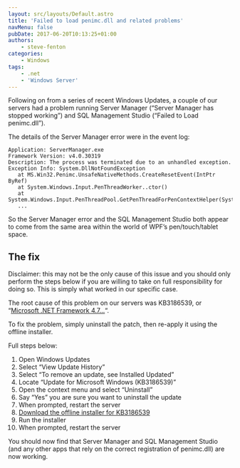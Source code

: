 ```yaml
---
layout: src/layouts/Default.astro
title: 'Failed to load penimc.dll and related problems'
navMenu: false
pubDate: 2017-06-20T10:13:25+01:00
authors:
    - steve-fenton
categories:
    - Windows
tags:
    - .net
    - 'Windows Server'
---
```


Following on from a series of recent Windows Updates, a couple of our servers had a problem running Server Manager (“Server Manager has stopped working”) and SQL Management Studio (“Failed to Load penimc.dll”).

The details of the Server Manager error were in the event log:

```
Application: ServerManager.exe
Framework Version: v4.0.30319
Description: The process was terminated due to an unhandled exception.
Exception Info: System.DllNotFoundException
   at MS.Win32.Penimc.UnsafeNativeMethods.CreateResetEvent(IntPtr ByRef)
   at System.Windows.Input.PenThreadWorker..ctor()
   at System.Windows.Input.PenThreadPool.GetPenThreadForPenContextHelper(System.Windows.Input.PenContext)
   ...
```

So the Server Manager error and the SQL Management Studio both appear to come from the same area within the world of WPF’s pen/touch/tablet space.

## The fix

Disclaimer: this may not be the only cause of this issue and you should only perform the steps below if you are willing to take on full responsibility for doing so. This is simply what worked in our specific case.

The root cause of this problem on our servers was KB3186539, or “[Microsoft .NET Framework 4.7…](https://support.microsoft.com/en-us/help/3186539/the-microsoft-net-framework-4-7-for-windows-8-1-windows-rt-8-1-and-win)“.

To fix the problem, simply uninstall the patch, then re-apply it using the offline installer.

Full steps below:

1. Open Windows Updates
2. Select “View Update History”
3. Select “To remove an update, see Installed Updated”
4. Locate “Update for Microsoft Windows (KB3186539)”
5. Open the context menu and select “Uninstall”
6. Say “Yes” you are sure you want to uninstall the update
7. When prompted, restart the server
8. [Download the offline installer for KB3186539](https://support.microsoft.com/en-us/help/3186539/the-microsoft-net-framework-4-7-for-windows-8-1-windows-rt-8-1-and-win)
9. Run the installer
10. When prompted, restart the server

You should now find that Server Manager and SQL Management Studio (and any other apps that rely on the correct registration of penimc.dll) are now working.